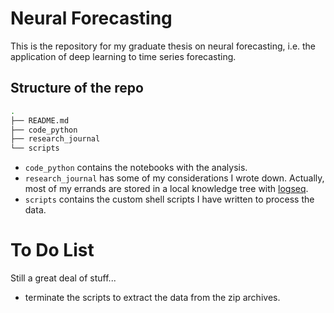 # Neural Forecasting

This is the repository for my graduate thesis on neural forecasting, i.e. the application of deep learning to time series forecasting.

## Structure of the repo

```bash
.
├── README.md
├── code_python
├── research_journal
└── scripts
```

* `code_python` contains the notebooks with the analysis.
* `research_journal` has some of my considerations I wrote down. Actually, most of my errands are stored in a local knowledge tree with [logseq](https://github.com/logseq/logseq).
* `scripts` contains the custom shell scripts I have written to process the data.


# To Do List

Still a great deal of stuff...

* terminate the scripts to extract the data from the zip archives.